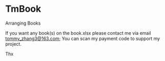 # TmBook
Arranging Books

If you want any book(s) on the book.xlsx please contact me via email tommy_zhang3@163.com;
You can scan my payment code to support my project.


Thx
